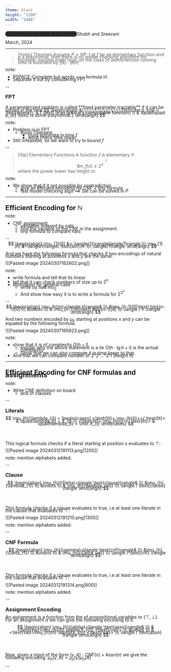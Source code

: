 ```yaml
---
theme: black
height: "1200"
width: "1440"
---
```


<grid drop="5 20" drag="90 25" style="font-family:'Inter',sans-serif;background-color:#303030;border-radius:8px!important;padding:auto;align:center;">
# Complexity of MSO<!-- .element style="font-family:'lato';color:#F8F8F8;" -->
# On words<!-- .element style="font-family:'lato';color:#F8F8F8;" -->
</grid>

<grid drop="0 55" drag="100 30" style="line-height:0.6em;" align="top">
Shubh and Sreevani <!-- .element style="font-family:'Inter';font-size:1.6em;font-weight:500;line-height:0.6;color:#E0E0E0!important;vertical-align:bottom!important;" -->

March, 2024 <!-- .element style="font-family:'Nanum Pen Script'; font-size:1.8em;color:#616161;vertical-align:top;font-weight:400;" -->
</grid>



---

> [!note] Theorem
> Assume $P \ne NP$. Let $f$ be an elementary function and $p$ a polynomial, then there is no model checking algorithm for monadic-second order logic on the class of words whose running time is bounded by $f(k)\cdot p(n)$

note: 
- PSPACE-Complete but words >>> formula irl.
- Separate it out by considering FPT

--
### FPT
<br>
A parameterized problem is called **fixed parameter tractable** if it can be solved in the time 
$$
\begin{align}
&\;\;\;\;\;\;\;\;\;\;\;\;\;\;\;f(k)\cdot p_k(n) \\
\text{where}\; & f \text{ is an arbitrary computable function} \\
& \quad\quad p_{k} \text{ is some polynomial.}
\end{align}
$$

 note:
 - Problem is in FPT
	 - Buchi Theorem
		 - build automata in time $f$ 
		 - word check time linear
- Still infeasible, so we want to try to bound $f$

--
> [!tip] Elementary Functions
> A function $f$ is elementary if 
> $$ \exists m, f(x)\leq 2^{2^{.^{.^{2^x}}}}$$
> where the power tower has height $m$.
> 

note:
- We show that if it not possible by contradiction
	- give an efficient encoding for CNF + tiny formula
	- fast model checking algo $\implies$ Sat can be solved in $P$

---
## Efficient Encoding for $\mathbb{N}$
note:
- CNF assignment
	- variables indexed by nats
	- find the variable of the CNF in the assignment
	- tiny formula to compare nats

--
$$
\begin{align}
\mu_{1}(0) &= \langle{1}\rangle\langle/1\rangle \\\ \mu_{1}(n) &=\langle1\rangle\ \text{bin}(n-1)\ \langle/1\rangle
\end{align}
$$

And we have the following formula that checks if two encodings of natural numbers starting at positions $x$ and $y$ are the same.

![[Pasted image 20240307162602.png]]

note:
- write formula and tell that its linear
- tell that it can check numbers of size up to $2^n$
- Motivation for general case
	- write by had $mu_2$
	- And show how easy it is to write a formula for $2^{2^n}$

--
$$
\begin{align}
\mu_{h}(n)=\langle h\rangle& \\\  &\mu_{h-1}(0)\text{ bin}(n-1)[0] \\\ &\vdots \\\ & \mu_{h-1}(d)\text{ bin}(n-1)[d] \\\ \langle / h \rangle
\end{align}
$$

And two numbers encoded by $\mu_h$ starting at positions $x$ and $y$  can be equated by the following formula.

![[Pasted image 20240307165923.png]]

note:
- show that it is of complexity $O(h+l)$
	- explain why the above statement is a lie $O(h \cdot \lg h + l)$ is the actual complexity
	- Show that we can also compute it in time linear to that.
- And that we can compare number of 2^2^...^2^l (height h)

---
## Efficient Encoding for $\mathbf{CNF}$ formulas and assignments



note:
- Write CNF definition on board
	- and of clauses

--
### Literals

$$
\mu_{h}(\lambda_{i}) = 
\begin{cases}
<\text{lit}> \mu_{h}(i)+</ \text{lit}> & \quad\lambda_{i} = X_{i} \\\ <\text{lit}> \mu_{h}(i)-</ \text{lit}> & \quad\lambda_{i} = \lnot X_{i}
\end{cases}
$$

<br>

<br>

<br>

This logical formula checks if a literal starting at position $x$ evaluates to $\top$:

![[Pasted image 20240312191113.png|1200]]

note:
mention alphabets added.

--
### Clause

$$
\begin{align}
\mu_{h}(\Delta)=\langle \text{clause}\rangle& \\\  &\mu_{h}(\lambda_{1}) \\\ &\vdots \\\ & \mu_{h}(\lambda_{m}) \\\ \langle / \text{clause} \rangle
\end{align}
$$

<br>

<br>

<br>


This formula checks if a clause evaluates to true,
i.e at least one literate in the clause that evaluates to $\top$:

![[Pasted image 20240312191210.png|1300]]

note:
mention alphabets added.


--
### CNF Formula
$$
\begin{align}
\mu_{h}(\gamma)=\langle \text{cnf}\rangle& \\\  &\mu_{h}(\Delta_{1}) \\\ &\vdots \\\ & \mu_{h}(\Delta_{m}) \\\ \langle / \text{cnf} \rangle
\end{align}
$$

<br>

<br>

<br>




This formula checks if a clause evaluates to true,
i.e at least one literate in the clause that evaluates to $\top$:

![[Pasted image 20240312191314.png|800]]

note:
mention alphabets added.

--
### Assignment Encoding

An assignment is a function from the of propositional variables to $\{\top,\bot \}$. 
For an assignment $\alpha$ we can give the following encoding to it. 

$$
\begin{align}
\mu_{h}(\alpha)=\langle \text{assn}\rangle& \\\  &<\text{val}>\mu_{h}(0) \alpha(X_{0}) <\text{/val}> \\\ &\vdots \\\ &<\text{val}>\mu_{h}(n) \alpha(X_{n}) <\text{/val}>  \\\ \langle / \text{assn} \rangle
\end{align}
$$

<br>

<br>

<br>

Now, given a input of the form $(\gamma, A): \text{CNF}(n) \times \text{Assn}(n)$ we give the following encoding.
$\mu_{h}(\gamma, A) = \mu_{h}(\gamma)\mu_{h}(A)$

--
